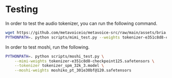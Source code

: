 # Testing
In order to test the audio tokenizer, you can run the following command.

```bash
wget https://github.com/metavoiceio/metavoice-src/raw/main/assets/bria.mp3
PYTHONPATH=. python scripts/mimi_test.py --weights tokenizer-e351c8d8-checkpoint125.safetensors
```

In order to test moshi, run the following.
```bash
PYTHONPATH=. python scripts/moshi_test.py \
    --mimi-weights tokenizer-e351c8d8-checkpoint125.safetensors \
    --tokenizer tokenizer_spm_32k_3.model \
    --moshi-weights moshiko_pt_301e30bf@120.safetensors
```
